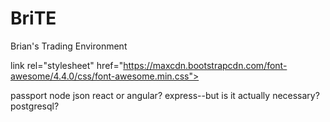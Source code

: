 # BriTE
Brian's Trading Environment

link rel="stylesheet" href="https://maxcdn.bootstrapcdn.com/font-awesome/4.4.0/css/font-awesome.min.css">

passport
node
json
react or angular?
express--but is it actually necessary?
postgresql?
